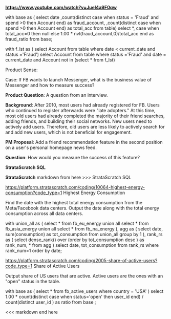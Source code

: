 **https://www.youtube.com/watch?v=Juel4a9F0gw**

with base as (
select date
,count(distinct case when status = 'Fraud' and spend >0 then Account end) as fraud_account,
,count(distinct case when spend >0 then Account end) as total_acc
from table)
select *, case when total_acc=0 then null else  1.00 * nvl(fraud_account,0)/total_acc end as fraud_ratio 
from base;


with f_lst as (
select Account from table where date < current_date and status ='Fraud')
select Account
from table 
where status ='Fraud' and date = current_date
and Account not in (select * from f_lst)



Product Sense:

Case: If FB wants to launch Messenger, what is the business value of Messenger and how to measure success?


**Product Question**: A question from an interview.

**Background**: After 2010, most users had already registered for FB. Users who continued to register afterwards were "late adopters." At this time, most old users had already completed the majority of their friend searches, adding friends, and building their social networks. New users need to actively add users. Therefore, old users are less likely to actively search for and add new users, which is not beneficial for engagement.

**PM Proposal**: Add a friend recommendation feature in the second position on a user's personal homepage news feed.

**Question**: How would you measure the success of this feature?







**StrataScratch SQL**

**StrataScratch**  markdown from here >>> StrataScratch SQL

https://platform.stratascratch.com/coding/10064-highest-energy-consumption?code_type=1 Highest Energy Consumption

Find the date with the highest total energy consumption from the Meta/Facebook data centers. Output the date along with the total energy consumption across all data centers.

with union_all as ( 
    select * from fb_eu_energy 
    union all 
    select * from fb_asia_energy 
    union all 
    select * from fb_na_energy
), 
agg as ( 
    select date, 
           sum(consumption) as tot_consumption 
    from union_all 
    group by 1
), 
rank_rs as ( 
    select dense_rank() over (order by tot_consumption desc ) as rank_num,
           * 
    from agg
) 
select date,
       tot_consumption 
from rank_rs 
where rank_num=1 
order by date;

https://platform.stratascratch.com/coding/2005-share-of-active-users?code_type=1 Share of Active Users

Output share of US users that are active. Active users are the ones with an "open" status in the table.

with base as ( 
    select * from fb_active_users 
    where country = 'USA'
) 
select 1.00 * count(distinct case when status='open' then user_id end) / count(distinct user_id ) as ratio 
from base ;

<<< markdown end here




